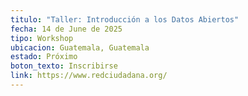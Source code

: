 ```yaml
---
titulo: "Taller: Introducción a los Datos Abiertos"
fecha: 14 de June de 2025
tipo: Workshop
ubicacion: Guatemala, Guatemala
estado: Próximo
boton_texto: Inscribirse
link: https://www.redciudadana.org/
---
```

